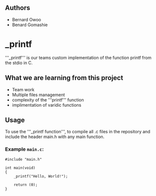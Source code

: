 ## Authors
- Bernard Owoo
- Benard Gomashie


# _printf
'''_printf''' is our teams custom implementation of the function printf from the stdio in C.

## What we are learning from this project
* Team work
* Multiple files management
* complexity of the '''printf''' function
* implimentation of varidic functions

## Usage
To use the '''_printf function''', to compile all .c files in the repository and include the header main.h with any main function.

### Example `main.c`:
```
#include "main.h"

int main(void)
{
    _printf("Hello, World!");

    return (0);
}

```
